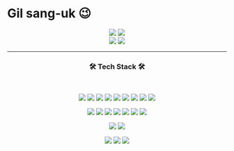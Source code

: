 # Gil sang-uk 😉

<div align="center">
   <img src="http://mazassumnida.wtf/api/v2/generate_badge?boj=sona_supporter"/>
   <img src="http://mazandi.herokuapp.com/api?handle=sona_supporter&theme=dark"/>
</div>
<div align="center">
    <img src="https://github-readme-stats.vercel.app/api?username=gilsanguk&show_icons=true&theme=dark&card_width=200"/>
    <img src="https://github-readme-stats.vercel.app/api/top-langs/?username=gilsanguk&layout=compact&theme=dark&card_width=200"/>
</div>
  
***
<h3 align="center"><b>🛠 Tech Stack 🛠</b></h3>
</br>
<p align="center">
   <img src="https://img.shields.io/badge/Python-3776AB?style=for-the-badge&logo=Python&logoColor=white">
   <img src="https://img.shields.io/badge/Java-007396?style=for-the-badge&logo=Java&logoColor=white">
   <img src="https://img.shields.io/badge/c++-00599C?style=for-the-badge&logo=c%2B%2B&logoColor=white">
   <img src="https://img.shields.io/badge/django-092E20?style=for-the-badge&logo=django&logoColor=white">
   <img src="https://img.shields.io/badge/springboot-6DB33F?style=for-the-badge&logo=springboot&logoColor=white">
   <img src="https://img.shields.io/badge/mysql-4479A1?style=for-the-badge&logo=mysql&logoColor=white"> 
   <img src="https://img.shields.io/badge/redis-DC382D?style=for-the-badge&logo=redis&logoColor=white">
   <img src="https://img.shields.io/badge/pytorch-EE4C2C?style=for-the-badge&logo=pytorch&logoColor=white"> 
   <img src="https://img.shields.io/badge/gRPC-007396?style=for-the-badge&logo=gRPC&logoColor=white">
</p>
<p align="center">
   <img src="https://img.shields.io/badge/HTML5-E34F26?style=for-the-badge&logo=HTML5&logoColor=white">
   <img src="https://img.shields.io/badge/CSS3-1572B6?style=for-the-badge&logo=CSS3&logoColor=white">
   <img src="https://img.shields.io/badge/JavaScript-F7DF1E?style=for-the-badge&logo=JavaScript&logoColor=white">
   <img src="https://img.shields.io/badge/typescript-3178C6?style=for-the-badge&logo=typescript&logoColor=white">
   <img src="https://img.shields.io/badge/Vue.js-4FC08D?style=for-the-badge&logo=Vue.js&logoColor=white">
   <img src="https://img.shields.io/badge/next.js-000000?style=for-the-badge&logo=nextdotjs&logoColor=white">
   <img src="https://img.shields.io/badge/redux-764ABC?style=for-the-badge&logo=redux&logoColor=white">
</p>
<p align="center">
   <img src="https://img.shields.io/badge/docker-2496ED?style=for-the-badge&logo=docker&logoColor=white">
   <img src="https://img.shields.io/badge/jenkins-D24939?style=for-the-badge&logo=jenkins&logoColor=white">
</p>
<p align="center">
   <img src="https://img.shields.io/badge/jira-0052CC?style=for-the-badge&logo=jira&logoColor=white">
   <img src="https://img.shields.io/badge/notion-000000?style=for-the-badge&logo=notion&logoColor=white">
   <img src="https://img.shields.io/badge/git-F05032?style=for-the-badge&logo=git&logoColor=white">
</p>
